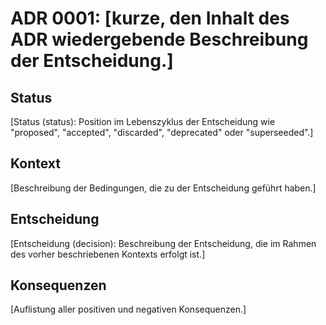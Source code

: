 # ADR 0001: [kurze, den Inhalt des ADR wiedergebende Beschreibung der Entscheidung.]

## Status

[Status (status): Position im Lebenszyklus der Entscheidung wie "proposed", "accepted", "discarded", "deprecated" oder "superseeded".]

## Kontext

[Beschreibung der Bedingungen, die zu der Entscheidung geführt haben.]

## Entscheidung

[Entscheidung (decision): Beschreibung der Entscheidung, die im Rahmen des vorher beschriebenen Kontexts erfolgt ist.]


## Konsequenzen

[Auflistung aller positiven und negativen Konsequenzen.]
